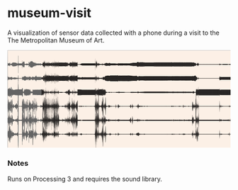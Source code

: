 # museum-visit

A visualization of sensor data collected with a phone during a visit to the The Metropolitan Museum of Art.

![screenshot](img.png)

### Notes

Runs on Processing 3 and requires the sound library.
